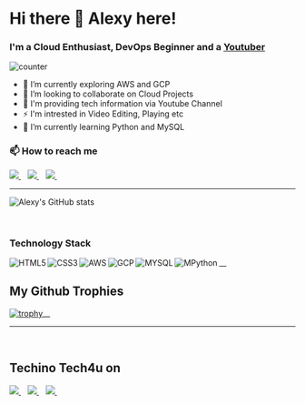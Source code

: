 # Hi there 👋 Alexy here!

### I'm a Cloud Enthusiast, DevOps Beginner and a [Youtuber](https://www.youtube.com/TechinoTech4u)

![counter](https://enyfjhu0otadnru.m.pipedream.net)

- 🔭 I’m currently exploring AWS and GCP
- 👯 I’m looking to collaborate on Cloud Projects
- 💬 I'm providing tech information via Youtube Channel 
- ⚡ I'm intrested in Video Editing, Playing etc
- 🤔 I’m currently learning Python and MySQL


### 📫 How to reach me
<a href="https://www.linkedin.com/in/alexypulivelil/">
    <img src="https://img.shields.io/badge/linkedin-%230077B5.svg?&style=for-the-badge&logo=linkedin&logoColor=white" />
</a>&nbsp;&nbsp;
 <a href="https://alexypulivelil.medium.com/">
    <img src="https://img.shields.io/badge/Medium-12100E?style=for-the-badge&logo=medium&logoColor=white" />        
  </a>&nbsp;&nbsp;
 <a href="https://twitter.com/APulivelil">
    <img src="https://img.shields.io/badge/Twitter-1DA1F2?style=for-the-badge&logo=twitter&logoColor=white" />        
  </a>&nbsp;&nbsp;   

-------------------------------------------------------------------------------------------------------------------------------------------------------------------------

![Alexy's GitHub stats](https://github-readme-stats.vercel.app/api?username=AlexyPulivelil&show_icons=true&theme=tokyonight)

<br />

### Technology Stack

<img align="left" alt="HTML5" src="https://img.shields.io/badge/HTML5-E34F26?style=for-the-badge&logo=html5&logoColor=white" />
<img align="left" alt="CSS3" src="https://img.shields.io/badge/CSS3-1572B6?style=for-the-badge&logo=css3&logoColor=white" />
<img align="left" alt="AWS" src="https://img.shields.io/badge/Amazon_AWS-232F3E?style=for-the-badge&logo=amazon-aws&logoColor=white" />
<img align="left" alt="GCP" src="https://img.shields.io/badge/Google_Cloud-4285F4?style=for-the-badge&logo=google-cloud&logoColor=white" />
<img align="left" alt="MYSQL" src="https://img.shields.io/badge/MySQL-00000F?style=for-the-badge&logo=mysql&logoColor=white" />
<img align="left" alt="MPython" src="https://img.shields.io/badge/Python-3776AB?style=for-the-badge&logo=python&logoColor=white" />__

## My Github Trophies
[![trophy](https://github-profile-trophy.vercel.app/?username=AlexyPulivelil)](https://github.com/AlexyPulivelil/github-profile-trophy)__ 

---------------------------------------------------------------------------------------------------------------------------------------------------------------------------

<br />

   
## Techino Tech4u on 

<a href="https://www.youtube.com/TechinoTech4u">
    <img src="https://img.shields.io/badge/YouTube-FF0000?style=for-the-badge&logo=youtube&logoColor=white" />
</a>&nbsp;&nbsp;
<a href="https://www.instagram.com/techino.tech4u/">
    <img src="https://img.shields.io/badge/Instagram-E4405F?style=for-the-badge&logo=instagram&logoColor=white" />
</a>&nbsp;&nbsp;
<a href="https://www.facebook.com/techinotech4u/">
    <img src="https://img.shields.io/badge/Facebook-1877F2?style=for-the-badge&logo=facebook&logoColor=white" />
</a>&nbsp;&nbsp;
